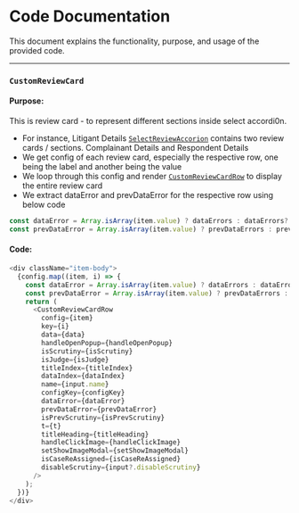 # Code Documentation

This document explains the functionality, purpose, and usage of the provided code.

---

### `CustomReviewCard`

#### Purpose:

This is review card - to represent different sections inside select accordi0n.

- For instance, Litigant Details [`SelectReviewAccorion`](./../SelectReviewAccordian/SelectReviewAccordion.md) contains two review cards / sections. Complainant Details and Respondent Details
- We get config of each review card, especially the respective row, one being the label and another being the value
- We loop through this config and render [`CustomReviewCardRow`](./../CustomReviewCardRow/CustomReviewCardRow.md) to display the entire review card
- We extract dataError and prevDataError for the respective row using below code

```javascript
const dataError = Array.isArray(item.value) ? dataErrors : dataErrors?.[item.value]?.FSOError;
const prevDataError = Array.isArray(item.value) ? prevDataErrors : prevDataErrors?.[item.value]?.FSOError;
```

#### Code:

```javascript
<div className="item-body">
  {config.map((item, i) => {
    const dataError = Array.isArray(item.value) ? dataErrors : dataErrors?.[item.value]?.FSOError;
    const prevDataError = Array.isArray(item.value) ? prevDataErrors : prevDataErrors?.[item.value]?.FSOError;
    return (
      <CustomReviewCardRow
        config={item}
        key={i}
        data={data}
        handleOpenPopup={handleOpenPopup}
        isScrutiny={isScrutiny}
        isJudge={isJudge}
        titleIndex={titleIndex}
        dataIndex={dataIndex}
        name={input.name}
        configKey={configKey}
        dataError={dataError}
        prevDataError={prevDataError}
        isPrevScrutiny={isPrevScrutiny}
        t={t}
        titleHeading={titleHeading}
        handleClickImage={handleClickImage}
        setShowImageModal={setShowImageModal}
        isCaseReAssigned={isCaseReAssigned}
        disableScrutiny={input?.disableScrutiny}
      />
    );
  })}
</div>
```

